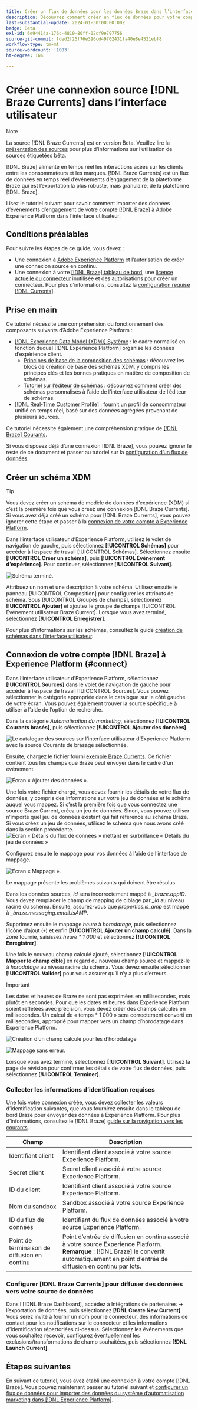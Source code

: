 ```yaml
---
title: Créer un flux de données pour les données Braze dans l’interface utilisateur
description: Découvrez comment créer un flux de données pour votre compte Braze à l’aide de l’interface utilisateur de Adobe Experience Platform.
last-substantial-update: 2024-01-30T00:00:00Z
badge: Beta
exl-id: 6e94414a-176c-4810-80ff-02cf9e797756
source-git-commit: fded2f25f76e396cd49702431fa40e8e4521ebf8
workflow-type: tm+mt
source-wordcount: '1003'
ht-degree: 16%

---
```


# Créer une connexion source [!DNL Braze Currents] dans l’interface utilisateur

>[!NOTE]
>
>La source [!DNL Braze Currents] est en version Beta. Veuillez lire la [présentation des sources](../../../../home.md#terms-and-conditions) pour plus d’informations sur l’utilisation de sources étiquetées bêta.

[!DNL Braze] alimente en temps réel les interactions axées sur les clients entre les consommateurs et les marques. [!DNL Braze Currents] est un flux de données en temps réel d’événements d’engagement de la plateforme Braze qui est l’exportation la plus robuste, mais granulaire, de la plateforme [!DNL Braze].

Lisez le tutoriel suivant pour savoir comment importer des données d’événements d’engagement de votre compte [!DNL Braze] à Adobe Experience Platform dans l’interface utilisateur.

## Conditions préalables

Pour suivre les étapes de ce guide, vous devez :

* Une connexion à [Adobe Experience Platform](https://platform.adobe.com) et l’autorisation de créer une connexion source en continu.
* Une connexion à votre [[!DNL Braze] tableau de bord](https://dashboard.braze.com/sign_in), une [licence actuelle du connecteur](https://www.braze.com/docs/user_guide/data_and_analytics/braze_currents) inutilisée et des autorisations pour créer un connecteur. Pour plus d’informations, consultez la [configuration requise [!DNL Currents]](https://www.braze.com/docs/user_guide/data_and_analytics/braze_currents/setting_up_currents/#requirements).

## Prise en main

Ce tutoriel nécessite une compréhension du fonctionnement des composants suivants d’Adobe Experience Platform :

* [[!DNL Experience Data Model (XDM)] Système](../../../../../xdm/home.md) : le cadre normalisé en fonction duquel [!DNL Experience Platform] organise les données d’expérience client.
   * [Principes de base de la composition des schémas](../../../../../xdm/schema/composition.md) : découvrez les blocs de création de base des schémas XDM, y compris les principes clés et les bonnes pratiques en matière de composition de schémas.
   * [Tutoriel sur l’éditeur de schémas](../../../../../xdm/tutorials/create-schema-ui.md) : découvrez comment créer des schémas personnalisés à l’aide de l’interface utilisateur de l’éditeur de schémas.
* [[!DNL Real-Time Customer Profile]](../../../../../profile/home.md) : fournit un profil de consommateur unifié en temps réel, basé sur des données agrégées provenant de plusieurs sources.

Ce tutoriel nécessite également une compréhension pratique de [[!DNL Braze] Courants](https://www.braze.com/docs/user_guide/data_and_analytics/braze_currents).

Si vous disposez déjà d’une connexion [!DNL Braze], vous pouvez ignorer le reste de ce document et passer au tutoriel sur la [configuration d’un flux de données](../../dataflow/marketing-automation.md).

## Créer un schéma XDM

>[!TIP]
>
>Vous devez créer un schéma de modèle de données d’expérience (XDM) si c’est la première fois que vous créez une connexion [!DNL Braze Currents]. Si vous avez déjà créé un schéma pour [!DNL Braze Currents], vous pouvez ignorer cette étape et passer à la [connexion de votre compte à Experience Platform](#connect).

Dans l’interface utilisateur d’Experience Platform, utilisez le volet de navigation de gauche, puis sélectionnez **[!UICONTROL Schémas]** pour accéder à l’espace de travail [!UICONTROL Schémas]. Sélectionnez ensuite **[!UICONTROL Créer un schéma]**, puis **[!UICONTROL Événement d’expérience]**. Pour continuer, sélectionnez **[!UICONTROL Suivant]**.

![Schéma terminé.](../../../../images/tutorials/create/braze/schema.png)

Attribuez un nom et une description à votre schéma. Utilisez ensuite le panneau [!UICONTROL Composition] pour configurer les attributs de schéma. Sous [!UICONTROL Groupes de champs], sélectionnez **[!UICONTROL Ajouter]** et ajoutez le groupe de champs [!UICONTROL Événement utilisateur Braze Current]. Lorsque vous avez terminé, sélectionnez **[!UICONTROL Enregistrer]**.

Pour plus d’informations sur les schémas, consultez le guide [création de schémas dans l’interface utilisateur](../../../../../xdm/tutorials/create-schema-ui.md).

## Connexion de votre compte [!DNL Braze] à Experience Platform {#connect}

Dans l’interface utilisateur d’Experience Platform, sélectionnez **[!UICONTROL Sources]** dans le volet de navigation de gauche pour accéder à l’espace de travail [!UICONTROL Sources]. Vous pouvez sélectionner la catégorie appropriée dans le catalogue sur le côté gauche de votre écran. Vous pouvez également trouver la source spécifique à utiliser à l’aide de l’option de recherche.

Dans la catégorie *Automatisation du marketing*, sélectionnez **[!UICONTROL Courants brasés]**, puis sélectionnez **[!UICONTROL Ajouter des données]**.

![Le catalogue des sources sur l’interface utilisateur d’Experience Platform avec la source Courants de brasage sélectionnée.](../../../../images/tutorials/create/braze/catalog.png)

Ensuite, chargez le fichier fourni [exemple Braze Currents](https://github.com/Appboy/currents-examples/blob/master/sample-data/Adobe/adobe_examples.json). Ce fichier contient tous les champs que Braze peut envoyer dans le cadre d&#39;un événement.

![Écran « Ajouter des données ».](../../../../images/tutorials/create/braze/select-data.png)

Une fois votre fichier chargé, vous devez fournir les détails de votre flux de données, y compris des informations sur votre jeu de données et le schéma auquel vous mappez.  Si c’est la première fois que vous connectez une source Braze Current, créez un jeu de données.  Sinon, vous pouvez utiliser n’importe quel jeu de données existant qui fait référence au schéma Braze.  Si vous créez un jeu de données, utilisez le schéma que nous avons créé dans la section précédente.
![ Écran « Détails du flux de données » mettant en surbrillance « Détails du jeu de données » ](../../../../images/tutorials/create/braze/dataflow-detail.png)

Configurez ensuite le mappage pour vos données à l’aide de l’interface de mappage.

![Écran « Mappage ».](../../../../images/tutorials/create/braze/mapping_errors.png)

Le mappage présente les problèmes suivants qui doivent être résolus.

Dans les données sources, *id* sera incorrectement mappé à *_braze.appID*. Vous devez remplacer le champ de mapping de ciblage par *_id* au niveau racine du schéma. Ensuite, assurez-vous que *properties.is_amp* est mappé à *_braze.messaging.email.isAMP*.

Supprimez ensuite le mappage *heure* à *horodatage*, puis sélectionnez l’icône d’ajout (`+`) et enfin **[!UICONTROL Ajouter un champ calculé]**. Dans la zone fournie, saisissez *heure \* 1 000* et sélectionnez **[!UICONTROL Enregistrer]**.

Une fois le nouveau champ calculé ajouté, sélectionnez **[!UICONTROL Mapper le champ cible]** en regard du nouveau champ source et mappez-le à *horodatage* au niveau racine du schéma. Vous devez ensuite sélectionner **[!UICONTROL Valider]** pour vous assurer qu’il n’y a plus d’erreurs.

>[!IMPORTANT]
>
>Les dates et heures de Braze ne sont pas exprimées en millisecondes, mais plutôt en secondes. Pour que les dates et heures dans Experience Platform soient reflétées avec précision, vous devez créer des champs calculés en millisecondes. Un calcul de « temps * 1 000 » sera correctement converti en millisecondes, approprié pour mapper vers un champ d’horodatage dans Experience Platform.
>
>![Création d’un champ calculé pour les ](../../../../images/tutorials/create/braze/create-calculated-field.png) d’horodatage

![Mappage sans erreur.](../../../../images/tutorials/create/braze/completed_mapping.png)

Lorsque vous avez terminé, sélectionnez **[!UICONTROL Suivant]**. Utilisez la page de révision pour confirmer les détails de votre flux de données, puis sélectionnez **[!UICONTROL Terminer]**.

### Collecter les informations d’identification requises

Une fois votre connexion créée, vous devez collecter les valeurs d’identification suivantes, que vous fournirez ensuite dans le tableau de bord Braze pour envoyer des données à Experience Platform. Pour plus d’informations, consultez le [!DNL Braze] [guide sur la navigation vers les courants](https://www.braze.com/docs/user_guide/data_and_analytics/braze_currents/setting_up_currents/#step-2-navigate-to-currents).

| Champ | Description |
| --- | --- |
| Identifiant client | Identifiant client associé à votre source Experience Platform. |
| Secret client | Secret client associé à votre source Experience Platform. |
| ID du client | Identifiant client associé à votre source Experience Platform. |
| Nom du sandbox | Sandbox associé à votre source Experience Platform. |
| ID du flux de données | Identifiant du flux de données associé à votre source Experience Platform. |
| Point de terminaison de diffusion en continu | Point d’entrée de diffusion en continu associé à votre source Experience Platform. **Remarque** : [!DNL Braze] le convertit automatiquement en point d’entrée de diffusion en continu par lots. |

### Configurer [!DNL Braze Currents] pour diffuser des données vers votre source de données

Dans l’[!DNL Braze Dashboard], accédez à Intégrations de partenaires **->** l’exportation de données, puis sélectionnez **[!DNL Create New Current]**. Vous serez invité à fournir un nom pour le connecteur, des informations de contact pour les notifications sur le connecteur et les informations d’identification répertoriées ci-dessus. Sélectionnez les événements que vous souhaitez recevoir, configurez éventuellement les exclusions/transformations de champ souhaitées, puis sélectionnez **[!DNL Launch Current]**.

## Étapes suivantes

En suivant ce tutoriel, vous avez établi une connexion à votre compte [!DNL Braze]. Vous pouvez maintenant passer au tutoriel suivant et [configurer un flux de données pour importer des données du système d’automatisation marketing dans [!DNL Experience Platform]](../../dataflow/marketing-automation.md).
